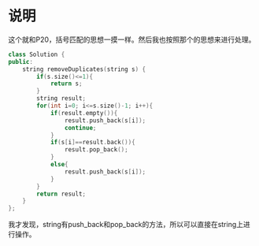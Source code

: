 # 说明

这个就和P20，括号匹配的思想一摸一样。然后我也按照那个的思想来进行处理。

```Cpp
class Solution {
public:
    string removeDuplicates(string s) {
        if(s.size()<=1){
            return s;
        }
        string result;
        for(int i=0; i<=s.size()-1; i++){
            if(result.empty()){
                result.push_back(s[i]);
                continue;
            }
            if(s[i]==result.back()){
                result.pop_back();
            }
            else{
                result.push_back(s[i]);
            }
        }
        return result;
    }
};
```

我才发现，string有push_back和pop_back的方法，所以可以直接在string上进行操作。

